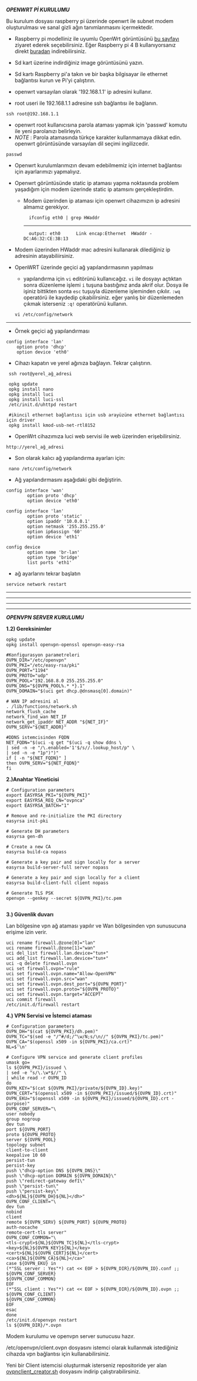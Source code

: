 ***OPENWRT Pİ KURULUMU***

Bu kurulum dosyası raspberry pi üzerinde openwrt ile subnet modem oluşturulması ve sanal gizli ağın tanımlanmasını içermektedir. 

- Raspberry pi modelliniz ile uyumlu OpenWrt görüntüsünü [bu sayfayı](https://openwrt.org/toh/hwdata/raspberry_pi_foundation/start) ziyaret ederek seçebilirsiniz. 
Eğer Raspberry pi 4 B kullanıyorsanız direkt [buradan](http://downloads.openwrt.org/snapshots/targets/brcm2708/bcm2711/openwrt-brcm2708-bcm2711-rpi-4-squashfs-factory.img.gz) indirebilirsiniz.

- Sd kart üzerine indirdiğiniz image görüntüsünü yazın.

- Sd kartı Raspberry pi'a takın ve bir başka bilgisayar ile ethernet bağlantısı kurun ve Pi'yi çalıştırın.

- openwrt varsayılan olarak '192.168.1.1' ip adresini kullanır.

- root useri ile 192.168.1.1 adresine ssh bağlantısı ile bağlanın.
```
ssh root@192.168.1.1
```
- openwrt root kullanıcısına parola ataması yapmak için 'passwd' komutu ile yeni parolanızı belirleyin.
- *NOTE* : Parola atamasında türkçe karakter kullanmamaya dikkat edin. openwrt görüntüsünde varsayılan dil seçimi ingilizcedir.

```         
passwd
```

- Openwrt kurulumlarımızın devam edebilmemiz için internet bağlantısı için ayarlarımızı yapmalıyız.

- Openwrt görüntüsünde static ip ataması yapma noktasında problem yaşadığım için modem üzerinde static ip atamsını gerçekleştirdim.

    - Modem üzerinden ip ataması için openwrt cihazımızın ip adresini almamız gerekiyor.
            
            ifconfig eth0 | grep HWaddr
        
        ---
        
            output: eth0      Link encap:Ethernet  HWaddr - DC:A6:32:CE:3B:13

- Modem üzerinden HWaddr mac adresini kullanarak dilediğiniz ip adresinin atayabiliirsiniz.

- OpenWRT üzerinde geçici ağ yapılandırmasının yapılması
    - yapılandırma için ```vi``` editörünü kullanıcağız. ```vi``` ile dosyayı açtıktan sonra düzenleme işlemi ```i``` tuşuna bastığınız anda akrif olur. Dosya ile işiniz bittikten sonta ```esc``` tuşuyla düzenleme işleminden çıkılır. ```:wq``` operatörü ile kaydedip çıkabilirsiniz. eğer yanlış bir düzenlemeden çıkmak isterseniz ```:q!``` operatörünü kullanın.

    ```
    vi /etc/config/network
    ```
----

- Örnek geçici ağ yapılandırması
``` 
config interface 'lan'
    option proto 'dhcp'
    option device 'eth0'
```
- Cihazı kapatın ve yerel ağınıza bağlayın. Tekrar çalıştırın.

```
 ssh root@yerel_ağ_adresi

 opkg update
 opkg install nano
 opkg install luci
 opkg install luci-ssl
 /etc/init.d/uhttpd restart

 #ikincil ethernet bağlantısı için usb arayüzüne ethernet bağlantısı için driver
 opkg install kmod-usb-net-rtl8152

```

* OpenWrt cihazımıza luci web servisi ile web üzerinden erişebilirsiniz.
```
http://yerel_ağ_adresi
```

* Son olarak kalıcı ağ yapılandırma ayarları için:
```
 nano /etc/config/network
```
* Ağ yapılandırmasını aşağıdaki gibi değiştirin.
```
config interface 'wan'
        option proto 'dhcp'
        option device 'eth0'

config interface 'lan'
        option proto 'static'
        option ipaddr '10.0.0.1'
        option netmask '255.255.255.0'
        option ip6assign '60'
        option device 'eth1'

config device
        option name 'br-lan'
        option type 'bridge'
        list ports 'eth1'

```
* ağ ayarlarını tekrar başlatın
```
service network restart
```
---
---
---
---

***OPENVPN SERVER KURULUMU***

**1.2) Gereksinimler**
```
opkg update
opkg install openvpn-openssl openvpn-easy-rsa

#Konfigurasyon parametreleri
OVPN_DIR="/etc/openvpn"
OVPN_PKI="/etc/easy-rsa/pki"
OVPN_PORT="1194"
OVPN_PROTO="udp"
OVPN_POOL="192.168.8.0 255.255.255.0"
OVPN_DNS="${OVPN_POOL%.* *}.1"
OVPN_DOMAIN="$(uci get dhcp.@dnsmasq[0].domain)"

# WAN IP adresini al
. /lib/functions/network.sh
network_flush_cache
network_find_wan NET_IF
network_get_ipaddr NET_ADDR "${NET_IF}"
OVPN_SERV="${NET_ADDR}"

#DDNS istemcisinden FQDN
NET_FQDN="$(uci -q get "$(uci -q show ddns \
| sed -n -e "/\.enabled='1'$/s//.lookup_host/p" \
| sed -n -e "1p")")"
if [ -n "${NET_FQDN}" ]
then OVPN_SERV="${NET_FQDN}"
fi
```


**2.)Anahtar Yöneticisi**

```
# Configuration parameters
export EASYRSA_PKI="${OVPN_PKI}"
export EASYRSA_REQ_CN="ovpnca"
export EASYRSA_BATCH="1"
 
# Remove and re-initialize the PKI directory
easyrsa init-pki
 
# Generate DH parameters
easyrsa gen-dh
 
# Create a new CA
easyrsa build-ca nopass
 
# Generate a key pair and sign locally for a server
easyrsa build-server-full server nopass
 
# Generate a key pair and sign locally for a client
easyrsa build-client-full client nopass
 
# Generate TLS PSK
openvpn --genkey --secret ${OVPN_PKI}/tc.pem


```

**3.) Güvenlik duvarı**

Lan bölgesine vpn ağ ataması yapılır ve Wan bölgesinden vpn sunusucuna erişime izin verir.

```
uci rename firewall.@zone[0]="lan"
uci rename firewall.@zone[1]="wan"
uci del_list firewall.lan.device="tun+"
uci add_list firewall.lan.device="tun+"
uci -q delete firewall.ovpn
uci set firewall.ovpn="rule"
uci set firewall.ovpn.name="Allow-OpenVPN"
uci set firewall.ovpn.src="wan"
uci set firewall.ovpn.dest_port="${OVPN_PORT}"
uci set firewall.ovpn.proto="${OVPN_PROTO}"
uci set firewall.ovpn.target="ACCEPT"
uci commit firewall
/etc/init.d/firewall restart
```
**4.) VPN  Servisi ve İstemci ataması**
```
# Configuration parameters
OVPN_DH="$(cat ${OVPN_PKI}/dh.pem)"
OVPN_TC="$(sed -e "/^#/d;/^\w/N;s/\n//" ${OVPN_PKI}/tc.pem)"
OVPN_CA="$(openssl x509 -in ${OVPN_PKI}/ca.crt)"
NL=$'\n'
 
# Configure VPN service and generate client profiles
umask go=
ls ${OVPN_PKI}/issued \
| sed -e "s/\.\w*$//" \
| while read -r OVPN_ID
do
OVPN_KEY="$(cat ${OVPN_PKI}/private/${OVPN_ID}.key)"
OVPN_CERT="$(openssl x509 -in ${OVPN_PKI}/issued/${OVPN_ID}.crt)"
OVPN_EKU="$(openssl x509 -in ${OVPN_PKI}/issued/${OVPN_ID}.crt -purpose)"
OVPN_CONF_SERVER="\
user nobody
group nogroup
dev tun
port ${OVPN_PORT}
proto ${OVPN_PROTO}
server ${OVPN_POOL}
topology subnet
client-to-client
keepalive 10 60
persist-tun
persist-key
push \"dhcp-option DNS ${OVPN_DNS}\"
push \"dhcp-option DOMAIN ${OVPN_DOMAIN}\"
push \"redirect-gateway def1\"
push \"persist-tun\"
push \"persist-key\"
<dh>${NL}${OVPN_DH}${NL}</dh>"
OVPN_CONF_CLIENT="\
dev tun
nobind
client
remote ${OVPN_SERV} ${OVPN_PORT} ${OVPN_PROTO}
auth-nocache
remote-cert-tls server"
OVPN_CONF_COMMON="\
<tls-crypt>${NL}${OVPN_TC}${NL}</tls-crypt>
<key>${NL}${OVPN_KEY}${NL}</key>
<cert>${NL}${OVPN_CERT}${NL}</cert>
<ca>${NL}${OVPN_CA}${NL}</ca>"
case ${OVPN_EKU} in
(*"SSL server : Yes"*) cat << EOF > ${OVPN_DIR}/${OVPN_ID}.conf ;;
${OVPN_CONF_SERVER}
${OVPN_CONF_COMMON}
EOF
(*"SSL client : Yes"*) cat << EOF > ${OVPN_DIR}/${OVPN_ID}.ovpn ;;
${OVPN_CONF_CLIENT}
${OVPN_CONF_COMMON}
EOF
esac
done
/etc/init.d/openvpn restart
ls ${OVPN_DIR}/*.ovpn
```

Modem kurulumu ve openvpn server sunucusu hazır.


/etc/openvpn/client.ovpn dosyasını istemci olarak kullanmak istediğiniz cihazda vpn bağlantısı için kullanabilirsiniz.

Yeni bir Client istemcisi oluşturmak isterseniz repositoride yer alan [ovpnclient_creator.sh](ovpnclient_creator.sh) dosyasını indirip çalıştırabilirsiniz.

